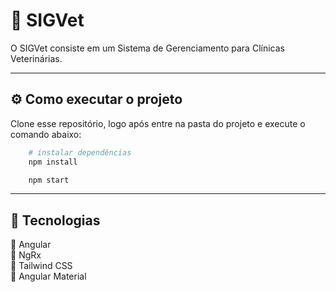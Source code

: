 # 🐾 SIGVet

O SIGVet consiste em um Sistema de Gerenciamento para Clínicas Veterinárias.

---

## ⚙️ Como executar o projeto

Clone esse repositório, logo após entre na pasta do projeto e execute o comando abaixo:

```bash
    # instalar dependências
    npm install 
```

```bash
    npm start
```

---

## 🔧 Tecnologias

🔸 Angular  
🔸 NgRx  
🔸 Tailwind CSS  
🔸 Angular Material

